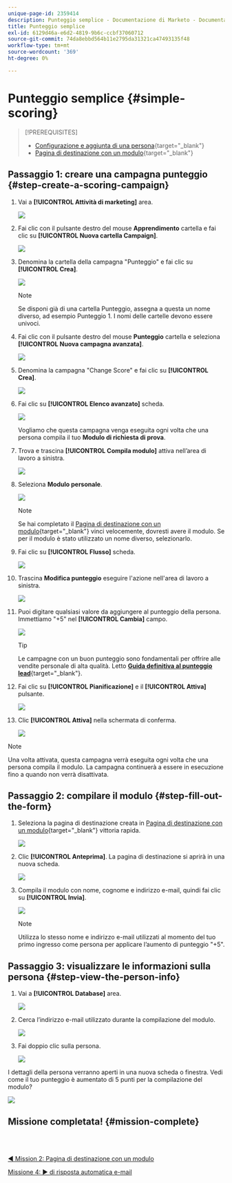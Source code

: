 ```yaml
---
unique-page-id: 2359414
description: Punteggio semplice - Documentazione di Marketo - Documentazione del prodotto
title: Punteggio semplice
exl-id: 6129d46a-e6d2-4819-9b6c-ccbf37060712
source-git-commit: 74da8ebbd564b11e2795da31321ca47493135f48
workflow-type: tm+mt
source-wordcount: '369'
ht-degree: 0%

---
```


# Punteggio semplice {#simple-scoring}

>[!PREREQUISITES]
>
>* [Configurazione e aggiunta di una persona](/help/marketo/getting-started/quick-wins/get-set-up-and-add-a-person.md){target="_blank"}
>* [Pagina di destinazione con un modulo](/help/marketo/getting-started/quick-wins/landing-page-with-a-form.md){target="_blank"}


## Passaggio 1: creare una campagna punteggio {#step-create-a-scoring-campaign}

1. Vai a **[!UICONTROL Attività di marketing]** area.

   ![](assets/simple-scoring-1.png)

1. Fai clic con il pulsante destro del mouse **Apprendimento** cartella e fai clic su **[!UICONTROL Nuova cartella Campaign]**.

   ![](assets/simple-scoring-2.png)

1. Denomina la cartella della campagna &quot;Punteggio&quot; e fai clic su **[!UICONTROL Crea]**.

   ![](assets/simple-scoring-3.png)

   >[!NOTE]
   >
   >Se disponi già di una cartella Punteggio, assegna a questa un nome diverso, ad esempio Punteggio 1. I nomi delle cartelle devono essere univoci.

1. Fai clic con il pulsante destro del mouse **Punteggio** cartella e seleziona **[!UICONTROL Nuova campagna avanzata]**.

   ![](assets/simple-scoring-4.png)

1. Denomina la campagna &quot;Change Score&quot; e fai clic su **[!UICONTROL Crea]**.

   ![](assets/simple-scoring-5.png)

1. Fai clic su **[!UICONTROL Elenco avanzato]** scheda.

   ![](assets/simple-scoring-6.png)

   Vogliamo che questa campagna venga eseguita ogni volta che una persona compila il tuo **Modulo di richiesta di prova**.

1. Trova e trascina **[!UICONTROL Compila modulo]** attiva nell’area di lavoro a sinistra.

   ![](assets/simple-scoring-7.png)

1. Seleziona **Modulo personale**.

   ![](assets/simple-scoring-8.png)

   >[!NOTE]
   >
   >Se hai completato il [Pagina di destinazione con un modulo](/help/marketo/getting-started/quick-wins/landing-page-with-a-form.md){target="_blank"} vinci velocemente, dovresti avere il modulo. Se per il modulo è stato utilizzato un nome diverso, selezionarlo.

1. Fai clic su **[!UICONTROL Flusso]** scheda.

   ![](assets/simple-scoring-9.png)

1. Trascina **Modifica punteggio** eseguire l&#39;azione nell&#39;area di lavoro a sinistra.

   ![](assets/simple-scoring-10.png)

1. Puoi digitare qualsiasi valore da aggiungere al punteggio della persona. Immettiamo &quot;+5&quot; nel **[!UICONTROL Cambia]** campo.

   ![](assets/simple-scoring-11.png)

   >[!TIP]
   >
   >Le campagne con un buon punteggio sono fondamentali per offrire alle vendite personale di alta qualità. Letto [**Guida definitiva al punteggio lead**](https://www.marketo.com/definitive-guides/lead-scoring/){target="_blank"}.

1. Fai clic su **[!UICONTROL Pianificazione]** e il **[!UICONTROL Attiva]** pulsante.

   ![](assets/simple-scoring-12.png)

1. Clic **[!UICONTROL Attiva]** nella schermata di conferma.

   ![](assets/simple-scoring-13.png)

>[!NOTE]
>
>Una volta attivata, questa campagna verrà eseguita ogni volta che una persona compila il modulo. La campagna continuerà a essere in esecuzione fino a quando non verrà disattivata.

## Passaggio 2: compilare il modulo {#step-fill-out-the-form}

1. Seleziona la pagina di destinazione creata in [Pagina di destinazione con un modulo](/help/marketo/getting-started/quick-wins/landing-page-with-a-form.md){target="_blank"} vittoria rapida.

   ![](assets/simple-scoring-14.png)

1. Clic **[!UICONTROL Anteprima]**. La pagina di destinazione si aprirà in una nuova scheda.

   ![](assets/simple-scoring-15.png)

1. Compila il modulo con nome, cognome e indirizzo e-mail, quindi fai clic su **[!UICONTROL Invia]**.

   ![](assets/simple-scoring-16.png)

   >[!NOTE]
   >
   >Utilizza lo stesso nome e indirizzo e-mail utilizzati al momento del tuo primo ingresso come persona per applicare l’aumento di punteggio &quot;+5&quot;.

## Passaggio 3: visualizzare le informazioni sulla persona {#step-view-the-person-info}

1. Vai a **[!UICONTROL Database]** area.

   ![](assets/simple-scoring-17.png)

1. Cerca l’indirizzo e-mail utilizzato durante la compilazione del modulo.

   ![](assets/simple-scoring-18.png)

1. Fai doppio clic sulla persona.

   ![](assets/simple-scoring-19.png)

I dettagli della persona verranno aperti in una nuova scheda o finestra. Vedi come il tuo punteggio è aumentato di 5 punti per la compilazione del modulo?

![](assets/simple-scoring-20.png)

## Missione completata! {#mission-complete}

<br> 

[◄ Mission 2: Pagina di destinazione con un modulo](/help/marketo/getting-started/quick-wins/landing-page-with-a-form.md)

[Missione 4: ► di risposta automatica e-mail](/help/marketo/getting-started/quick-wins/email-auto-response.md)
